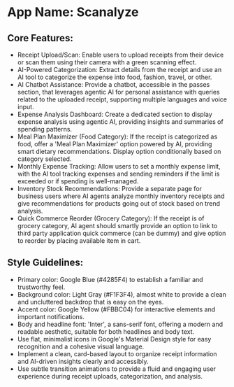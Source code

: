 # **App Name**: Scanalyze

## Core Features:

- Receipt Upload/Scan: Enable users to upload receipts from their device or scan them using their camera with a green scanning effect.
- AI-Powered Categorization: Extract details from the receipt and use an AI tool to categorize the expense into food, fashion, travel, or other.
- AI Chatbot Assistance: Provide a chatbot, accessible in the passes section, that leverages agentic AI for personal assistance with queries related to the uploaded receipt, supporting multiple languages and voice input.
- Expense Analysis Dashboard: Create a dedicated section to display expense analysis using agentic AI, providing insights and summaries of spending patterns.
- Meal Plan Maximizer (Food Category): If the receipt is categorized as food, offer a 'Meal Plan Maximizer' option powered by AI, providing smart dietary recommendations. Display option conditionally based on category selected.
- Monthly Expense Tracking: Allow users to set a monthly expense limit, with the AI tool tracking expenses and sending reminders if the limit is exceeded or if spending is well-managed.
- Inventory Stock Recommendations: Provide a separate page for business users where AI agents analyze monthly inventory receipts and give recommendations for products going out of stock based on trend analysis.
- Quick Commerce Reorder (Grocery Category): If the receipt is of grocery category, AI agent should smartly provide an option to link to third party application quick commerce (can be dummy) and give option to reorder by placing available item in cart.

## Style Guidelines:

- Primary color: Google Blue (#4285F4) to establish a familiar and trustworthy feel.
- Background color: Light Gray (#F1F3F4), almost white to provide a clean and uncluttered backdrop that is easy on the eyes.
- Accent color: Google Yellow (#FBBC04) for interactive elements and important notifications.
- Body and headline font: 'Inter', a sans-serif font, offering a modern and readable aesthetic, suitable for both headlines and body text.
- Use flat, minimalist icons in Google's Material Design style for easy recognition and a cohesive visual language.
- Implement a clean, card-based layout to organize receipt information and AI-driven insights clearly and accessibly.
- Use subtle transition animations to provide a fluid and engaging user experience during receipt uploads, categorization, and analysis.